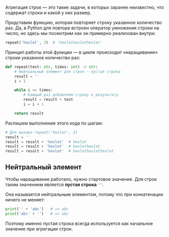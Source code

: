 Агрегация строк — это такие задачи, в которых заранее неизвестно, что содержат строки и какой у них размер.

Представим функцию, которая повторяет строку указанное количество раз. Да, в Python для повтора встроен оператор умножения строки на число, но здесь мы посмотрим как он примерно реализован внутри:

```python
repeat('hexlet', 3)  # 'hexlethexlethexlet'
```

Принцип работы этой функции — в цикле происходит «наращивание» строки указанное количество раз:

```python
def repeat(text: str, times: int) -> str:
    # Нейтральный элемент для строк — пустая строка
    result = ''
    i = 1

    while i <= times:
        # Каждый раз добавляем строку к результату
        result = result + text
        i = i + 1

    return result
```


Распишем выполнение этого кода по шагам:

```python
# Для вызова repeat('hexlet', 3)
result = ''
result = result + 'hexlet'  # hexlet
result = result + 'hexlet'  # hexlethexlet
result = result + 'hexlet'  # hexlethexlethexlet
```

## Нейтральный элемент

Чтобы наращивание работало, нужно стартовое значение. Для строк таким значением является **пустая строка** `''`.

Она называется нейтральным элементом, потому что при конкатенации ничего не меняет:

```python
print('' + 'abc')   # => abc
print('abc' + '')   # => abc
```

Поэтому именно пустая строка всегда используется как начальное значение при агрегации строк.
